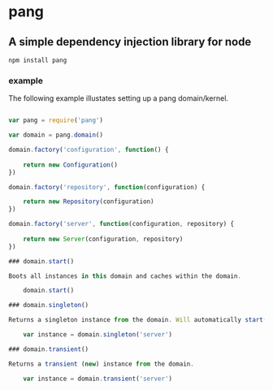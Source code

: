 # pang

## A simple dependency injection library for node

	npm install pang

### example

The following example illustates setting up a pang domain/kernel.

```javascript

var pang = require('pang')

var domain = pang.domain()

domain.factory('configuration', function() {
	
	return new Configuration()
})

domain.factory('repository', function(configuration) {

	return new Repository(configuration)
})

domain.factory('server', function(configuration, repository) {
	
	return new Server(configuration, repository)
})

### domain.start()

Boots all instances in this domain and caches within the domain.

	domain.start()

### domain.singleton()

Returns a singleton instance from the domain. Will automatically start() the domain if not already started.

	var instance = domain.singleton('server')

### domain.transient()

Returns a transient (new) instance from the domain.

	var instance = domain.transient('server')
